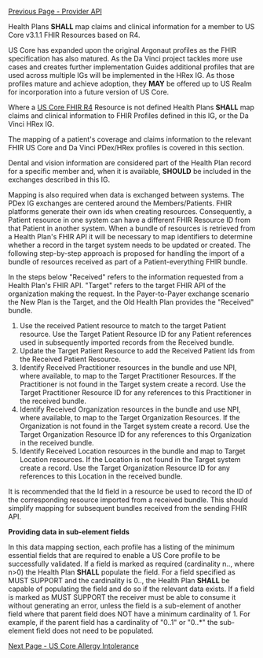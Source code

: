 [Previous Page - Provider API](Provider-API.html)

Health Plans **SHALL** map claims and clinical information for a member to US Core v3.1.1 FHIR Resources based on R4.

US Core has expanded upon the original Argonaut profiles as the FHIR specification has also matured. As the Da Vinci project tackles more use cases and creates further implementation Guides additional profiles that are used across multiple IGs will be implemented in the HRex IG. As those profiles mature and achieve adoption, they **MAY** be offered up to US Realm for incorporation into a future version of US Core.

Where a [US Core FHIR R4](https://www.hl7.org/fhir/us/core/index.html) Resource is not defined Health Plans **SHALL** map claims and clinical information to FHIR Profiles defined in this IG, or the Da Vinci HRex IG.

The mapping of a patient's coverage and claims information to the relevant FHIR US Core and Da Vinci PDex/HRex profiles is covered in this section.

Dental and vision information are considered part of the Health Plan record for a specific member and, when it is available, **SHOULD** be included in the exchanges described in this IG.

Mapping is also required when data is exchanged between systems. The PDex IG exchanges are centered around the Members/Patients. FHIR platforms generate their own ids when creating resources. Consequently, a Patient resource in one system can have a different FHIR Resource ID from that Patient in another system. When a bundle of resources is retrieved from a Health Plan's FHIR API it will be necessary to map identifiers to determine whether a record in the target system needs to be updated or created. The following step-by-step approach is proposed for handling the import of a bundle of resources received as part of a Patient-everything FHIR bundle.

In the steps below "Received" refers to the information requested from a Health Plan's FHIR API. "Target" refers to the target FHIR API of the organization making the request. In the Payer-to-Payer exchange scenario the New Plan is the Target, and the Old Health Plan provides the "Received" bundle. 

1. Use the received Patient resource to match to the target Patient resource. Use the Target Patient Resource ID for any Patient references used in subsequently imported records from the Received bundle.
2. Update the Target Patient Resource to add the Received Patient Ids from the Received Patient Resource.
3. Identify Received Practitioner resources in the bundle and use NPI, where available, to map to the Target Practitioner Resources. If the Practitioner is not found in the Target system create a record. Use the Target Practitioner Resource ID for any references to this Practitioner in the received bundle.
4. Identify Received Organization resources in the bundle and use NPI, where available, to map to the Target Organization Resources. If the Organization is not found in the Target system create a record. Use the Target Organization Resource ID for any references to this Organization in the received bundle.
5. Identify Received Location resources in the bundle and map to Target Location resources. If the Location is not found in the Target system create a record. Use the Target Organization Resource ID for any references to this Location in the received bundle.

It is recommended that the Id field in a resource be used to record the ID of the corresponding resource imported from a received bundle. This should simplify mapping for subsequent bundles received from the sending FHIR API.

**Providing data in sub-element fields**

In this data mapping section, each profile has a listing of the minimum essential fields that are required to enable a US Core profile to be successfully validated. If a field is marked as required (cardinality n.., where n>0) the Health Plan **SHALL** populate the field. For a field specified as MUST SUPPORT and the cardinality is 0.., the Health Plan **SHALL** be capable of populating the field and do so if the relevant data exists. If a field is marked as MUST SUPPORT the receiver must be able to consume it without generating an error, unless the field is a sub-element of another field where that parent field does NOT have a minimum cardinality of 1. For example, if the parent field has a cardinality of "0..1" or "0..\*" the sub-element field does not need to be populated.




[Next Page - US Core Allergy Intolerance](USCoreAllergyIntolerance.html)
